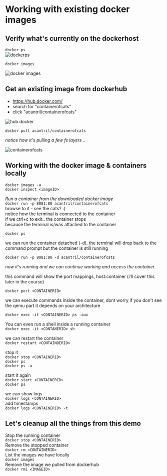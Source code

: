 
# Working with existing docker images

## Verify what's currently on the dockerhost
```docker ps```  
![dockerps](https://user-images.githubusercontent.com/75420964/221122131-e82666f2-2d39-494d-8abe-39e6d18c0206.png)


```docker images```

![docker images](https://user-images.githubusercontent.com/75420964/221122397-c59e477e-e62d-48d6-94fa-f161f32d7ce5.png)

## Get an existing image from dockerhub 
- https://hub.docker.com/  
- search for "containerofcats"  
- click "acantril/containerofcats"  

![hub docker](https://user-images.githubusercontent.com/75420964/221126444-f3bbd689-2d61-4adf-ae44-cc1ffcb16ac9.png)

 
```docker pull acantril/containerofcats```   

*notice how it's pulling a few fs layers ..* 

![containerofcats](https://user-images.githubusercontent.com/75420964/221126236-314dee66-c83e-4a5f-926a-dcd2f9991f04.png)



## Working with the docker image & containers locally
  
```docker images -a```  
```docker inspect <imageID>```  

*Run a container from the downloaded docker image*    
```docker run -p 8081:80 acantril/containerofcats```  
browse to it - see the cats? :)    
notice how the terminal is connected to the container  
if we ctrl+c to exit.. the container stops  
because the terminal is/was attached to the container  

```docker ps```  

we can run the container detached (-d), the terminal will drop back to the command prompt but the container is still running  

```docker run -p 8081:80 -d acantril/containerofcats```
    
*now it's running and we can continue working and access the container.*

this command will show the port mappings, host:container (i'll cover this later in the course)   

```docker port <CONTAINERID>```  

we can execute commands inside the container, dont worry if you don't see the qemu part it depends on your architecture  
 
```docker exec -it <CONTAINERID> ps -aux```  

You can even run a shell inside a running container    
```docker exec -it <CONTANERID> sh```  
	
we can restart the container    
```docker restart <CONTAINDERID>```  

stop it  
```docker stop <CONTAINERID>```  
```docker ps```  
```docker ps -a```  

start it again  
```docker start <CONTAINERID>```  
```docker ps```  

we can show logs  
```docker logs <CONTAINERID>```  
add timestamps  
```docker logs <CONTAINERID> -t```  

## Let's cleanup all the things from this demo
Stop the running container    
```docker stop <CONTAINERID>```  
Remove the stopped container  
```docker rm <CONTAINERID>```  
List the images we have locally  
```docker images```  
Remove the image we pulled from dockerhub  
```docker rmi <IMAGEID>```  
	









